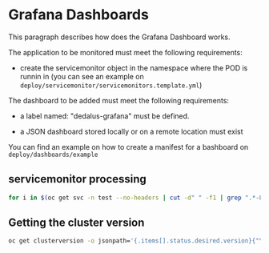 # Grafana Dashboards

This paragraph describes how does the Grafana Dashboard works.

The application to be monitored must meet the following requirements:

* create the servicemonitor object in the namespace where the POD is runnin in (you can see an example on ```deploy/servicemonitor/servicemonitors.template.yml```)

The dashboard to be added must meet the following requirements:

* a label named: "dedalus-grafana" must be defined.

* a JSON dashboard stored locally or on a remote location must exist

You can find an example on how to create a manifest for a bashboard on ```deploy/dashboards/example```

## servicemonitor processing

```bash
for i in $(oc get svc -n test --no-headers | cut -d" " -f1 | grep ".*-8080-tcp"); do echo -e "$i";oc get svc $i --no-headers -n test -o=jsonpath='{.spec.ports[?(@.name=="8080-tcp")].name}'> /dev/null;done
```

## Getting the cluster version

```bash
oc get clusterversion -o jsonpath='{.items[].status.desired.version}{"\n"}' | cut -d. -f1,2
```
